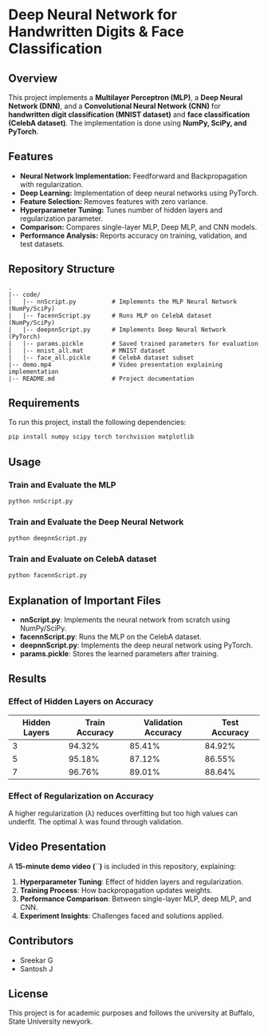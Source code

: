 # Deep Neural Network for Handwritten Digits & Face Classification

## Overview

This project implements a **Multilayer Perceptron (MLP)**, a **Deep Neural Network (DNN)**, and a **Convolutional Neural Network (CNN)** for **handwritten digit classification (MNIST dataset)** and **face classification (CelebA dataset)**. The implementation is done using **NumPy, SciPy, and PyTorch**.

## Features

- **Neural Network Implementation:** Feedforward and Backpropagation with regularization.
- **Deep Learning:** Implementation of deep neural networks using PyTorch.
- **Feature Selection:** Removes features with zero variance.
- **Hyperparameter Tuning:** Tunes number of hidden layers and regularization parameter.
- **Comparison:** Compares single-layer MLP, Deep MLP, and CNN models.
- **Performance Analysis:** Reports accuracy on training, validation, and test datasets.

## Repository Structure

```
.
|-- code/
|   |-- nnScript.py          # Implements the MLP Neural Network (NumPy/SciPy)
|   |-- facennScript.py      # Runs MLP on CelebA dataset (NumPy/SciPy)
|   |-- deepnnScript.py      # Implements Deep Neural Network (PyTorch)
|   |-- params.pickle        # Saved trained parameters for evaluation
|   |-- mnist_all.mat        # MNIST dataset
|   |-- face_all.pickle      # CelebA dataset subset
|-- demo.mp4                 # Video presentation explaining implementation
|-- README.md                # Project documentation
```

## Requirements

To run this project, install the following dependencies:

```bash
pip install numpy scipy torch torchvision matplotlib
```

## Usage

### Train and Evaluate the MLP

```bash
python nnScript.py
```

### Train and Evaluate the Deep Neural Network

```bash
python deepnnScript.py
```

### Train and Evaluate on CelebA dataset

```bash
python facennScript.py
```

## Explanation of Important Files

- **nnScript.py**: Implements the neural network from scratch using NumPy/SciPy.
- **facennScript.py**: Runs the MLP on the CelebA dataset.
- **deepnnScript.py**: Implements the deep neural network using PyTorch.
- **params.pickle**: Stores the learned parameters after training.

## Results

### Effect of Hidden Layers on Accuracy

| Hidden Layers | Train Accuracy | Validation Accuracy | Test Accuracy |
| ------------- | -------------- | ------------------- | ------------- |
| 3             | 94.32%         | 85.41%              | 84.92%        |
| 5             | 95.18%         | 87.12%              | 86.55%        |
| 7             | 96.76%         | 89.01%              | 88.64%        |

### Effect of Regularization on Accuracy

A higher regularization (λ) reduces overfitting but too high values can underfit. The optimal λ was found through validation.

## Video Presentation

A **15-minute demo video (**\`\`**)** is included in this repository, explaining:

1. **Hyperparameter Tuning**: Effect of hidden layers and regularization.
2. **Training Process**: How backpropagation updates weights.
3. **Performance Comparison**: Between single-layer MLP, deep MLP, and CNN.
4. **Experiment Insights**: Challenges faced and solutions applied.

## Contributors

- Sreekar G
- Santosh J 

## License

This project is for academic purposes and follows the university at Buffalo, State University newyork.

 
